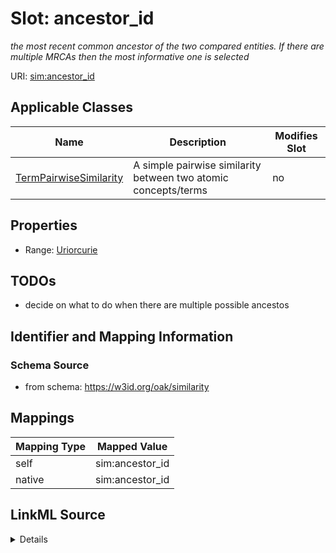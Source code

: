 

# Slot: ancestor_id


_the most recent common ancestor of the two compared entities. If there are multiple MRCAs then the most informative one is selected_





URI: [sim:ancestor_id](https://w3id.org/linkml/similarity/ancestor_id)



<!-- no inheritance hierarchy -->





## Applicable Classes

| Name | Description | Modifies Slot |
| --- | --- | --- |
| [TermPairwiseSimilarity](TermPairwiseSimilarity.md) | A simple pairwise similarity between two atomic concepts/terms |  no  |







## Properties

* Range: [Uriorcurie](Uriorcurie.md)





## TODOs

* decide on what to do when there are multiple possible ancestos

## Identifier and Mapping Information







### Schema Source


* from schema: https://w3id.org/oak/similarity




## Mappings

| Mapping Type | Mapped Value |
| ---  | ---  |
| self | sim:ancestor_id |
| native | sim:ancestor_id |




## LinkML Source

<details>
```yaml
name: ancestor_id
description: the most recent common ancestor of the two compared entities. If there
  are multiple MRCAs then the most informative one is selected
todos:
- decide on what to do when there are multiple possible ancestos
from_schema: https://w3id.org/oak/similarity
rank: 1000
alias: ancestor_id
domain_of:
- TermPairwiseSimilarity
range: uriorcurie

```
</details>